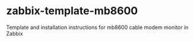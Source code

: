 # zabbix-template-mb8600
Template and installation instructions for mb8600 cable modem monitor in Zabbix
